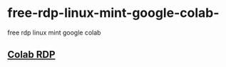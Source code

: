 # free-rdp-linux-mint-google-colab-
free rdp linux mint google colab 
## [Colab RDP](https://colab.research.google.com/drive/1DBBBexG4X5Sfin9L3AnoNzGv1VzL6oog#scrollTo=rl2xd5YJb4I8)
